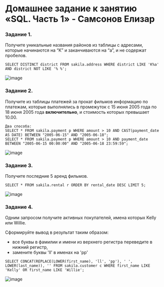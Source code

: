 # Домашнее задание к занятию «SQL. Часть 1» - Самсонов Елизар

### Задание 1.

Получите уникальные названия районов из таблицы с адресами, которые начинаются на “K” и заканчиваются на “a”, и не содержат пробелов.

```
SELECT DISTINCT district FROM sakila.address WHERE district LIKE 'K%a' AND district NOT LIKE '% %';
```
![image](https://github.com/elisar83/sdb-homeworks/assets/122297912/7ceeb823-4e0c-48e4-9cb1-98b4753967f1)


### Задание 2.

Получите из таблицы платежей за прокат фильмов информацию по платежам, которые выполнялись в промежуток с 15 июня 2005 года по 18 июня 2005 года **включительно**, 
и стоимость которых превышает 10.00.

```
Два способа:
SELECT * FROM sakila.payment p WHERE amount > 10 AND CAST(payment_date AS DATE) BETWEEN "2005-06-15" AND "2005-06-18";
SELECT * FROM sakila.payment p WHERE amount > 10 AND payment_date BETWEEN "2005-06-15 00:00:00" AND "2005-06-18 23:59:59";

```
![image](https://github.com/elisar83/sdb-homeworks/assets/122297912/b256e56d-faac-4ffd-944e-d648d1b2e140)


### Задание 3.

Получите последние 5 аренд фильмов.

```
SELECT * FROM sakila.rental r ORDER BY rental_date DESC LIMIT 5; 
```
![image](https://github.com/elisar83/sdb-homeworks/assets/122297912/b596e549-c2a4-4b9f-b304-0fc01632d3d6)


### Задание 4.

Одним запросом получите активных покупателей, имена которых Kelly или Willie. 

Сформируйте вывод в результат таким образом:
- все буквы в фамилии и имени из верхнего регистра переведите в нижний регистр,
- замените буквы 'll' в именах на 'pp'

```
SELECT CONCAT(REPLACE(LOWER(first_name), 'll', 'pp'), ' ', LOWER(last_name)), '' FROM sakila.customer c WHERE first_name LIKE 'Kelly' OR first_name LIKE 'Willie';
```
![image](https://github.com/elisar83/sdb-homeworks/assets/122297912/d1b7c9c0-9027-4dfb-883e-b0693d0606df)

